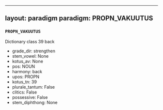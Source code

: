 
---
layout: paradigm
paradigm: PROPN_VAKUUTUS
---
### ` PROPN_VAKUUTUS `

Dictionary class 39 back
* grade_dir: strengthen
* stem_vowel: None
* kotus_av: None
* pos: NOUN
* harmony: back
* upos: PROPN
* kotus_tn: 39
* plurale_tantum: False
* clitics: False
* possessive: False
* stem_diphthong: None
